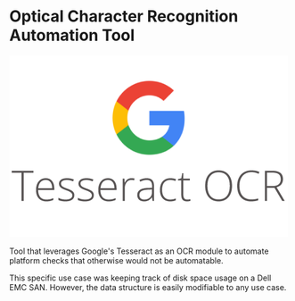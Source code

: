 # Optical Character Recognition Automation Tool
![Tesseract OCR](https://raw.githubusercontent.com/JankeeMunkey/ocr-data-recorder/main/Images/tesseract-ocr.png)

Tool that leverages Google's Tesseract as an OCR module to automate platform checks that otherwise would not be automatable.

This specific use case was keeping track of disk space usage on a Dell EMC SAN. However, the data structure is easily modifiable to any use case.


